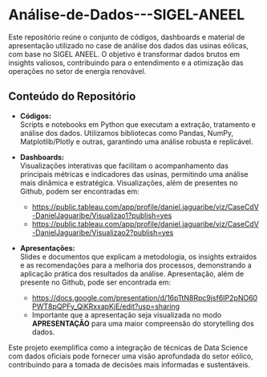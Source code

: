 # Análise-de-Dados---SIGEL-ANEEL

Este repositório reúne o conjunto de códigos, dashboards e material de apresentação utilizado no case de análise dos dados das usinas eólicas, com base no SIGEL ANEEL. O objetivo é transformar dados brutos em insights valiosos, contribuindo para o entendimento e a otimização das operações no setor de energia renovável.

## Conteúdo do Repositório

- **Códigos:**  
  Scripts e notebooks em Python que executam a extração, tratamento e análise dos dados. Utilizamos bibliotecas como Pandas, NumPy, Matplotlib/Plotly e outras, garantindo uma análise robusta e replicável.
  
- **Dashboards:**  
  Visualizações interativas que facilitam o acompanhamento das principais métricas e indicadores das usinas, permitindo uma análise mais dinâmica e estratégica.
  Visualizações, além de presentes no Github, podem ser encontradas em:
  - https://public.tableau.com/app/profile/daniel.jaguaribe/viz/CaseCdV-DanielJaguaribe/Visualizao1?publish=yes
  - https://public.tableau.com/app/profile/daniel.jaguaribe/viz/CaseCdV-DanielJaguaribe/Visualizao2?publish=yes
  
- **Apresentações:**  
  Slides e documentos que explicam a metodologia, os insights extraídos e as recomendações para a melhoria dos processos, demonstrando a aplicação prática dos resultados da análise.
  Apresentação, além de presente no Github, pode ser encontrada em:
  - https://docs.google.com/presentation/d/16pTtN8Rpc9jsf6IP2pNO60PWT8pQPFy_QiKRxxapKjE/edit?usp=sharing
  - Importante que a apresentação seja visualizada no modo **APRESENTAÇÃO** para uma maior compreensão do storytelling dos dados.

Este projeto exemplifica como a integração de técnicas de Data Science com dados oficiais pode fornecer uma visão aprofundada do setor eólico, contribuindo para a tomada de decisões mais informadas e sustentáveis.


